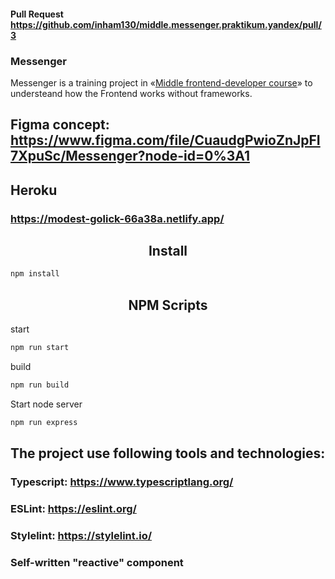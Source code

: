 #### Pull Request https://github.com/inham130/middle.messenger.praktikum.yandex/pull/3
### Messenger

Messenger is a training project in «[Middle frontend-developer course](https://praktikum.yandex.ru/middle-frontend/)» to understeand how the Frontend works without frameworks.

## Figma concept: https://www.figma.com/file/CuaudgPwioZnJpFI7XpuSc/Messenger?node-id=0%3A1
## Heroku
### https://modest-golick-66a38a.netlify.app/

<h2 align="center">Install</h2>

```bash
npm install
```

<h2 align="center">NPM Scripts</h2>

start
```bash
npm run start
```

build
```bash
npm run build
```

Start node server
```bash
npm run express
```


## The project use following tools and technologies:
### Typescript: https://www.typescriptlang.org/
### ESLint: https://eslint.org/
### Stylelint: https://stylelint.io/
### Self-written "reactive" component
